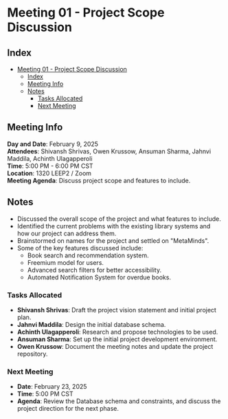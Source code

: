 # Meeting 01 - Project Scope Discussion

## Index
- [Meeting 01 - Project Scope Discussion](#meeting-01---project-scope-discussion)
  - [Index](#index)
  - [Meeting Info](#meeting-info)
  - [Notes](#notes)
    - [Tasks Allocated](#tasks-allocated)
    - [Next Meeting](#next-meeting)
  
## Meeting Info
**Day and Date**: February 9, 2025 \
**Attendees**: Shivansh Shrivas, Owen Krussow, Ansuman Sharma, Jahnvi Maddila, Achinth Ulagapperoli \
**Time**: 5:00 PM - 6:00 PM CST \
**Location**: 1320 LEEP2 / Zoom \
**Meeting Agenda**: Discuss project scope and features to include.

## Notes
- Discussed the overall scope of the project and what features to include.
- Identified the current problems with the existing library systems and how our project can address them.
- Brainstormed on names for the project and settled on "MetaMinds".
- Some of the key features discussed include:
  - Book search and recommendation system.
  - Freemium model for users.
  - Advanced search filters for better accessibility.
  - Automated Notification System for overdue books.

### Tasks Allocated
- **Shivansh Shrivas**: Draft the project vision statement and initial project plan.
- **Jahnvi Maddila**: Design the initial database schema.
- **Achinth Ulagapperoli**: Research and propose technologies to be used.
- **Ansuman Sharma**: Set up the initial project development environment.
- **Owen Krussow**: Document the meeting notes and update the project repository.

### Next Meeting
- **Date**: February 23, 2025
- **Time**: 5:00 PM CST
- **Agenda**: Review the Database schema and constraints, and discuss the project direction for the next phase.